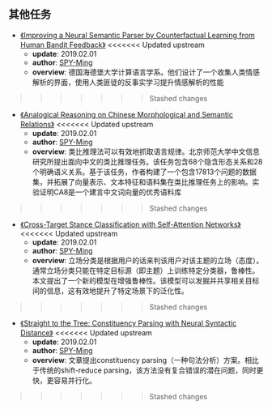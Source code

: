 ## 其他任务

* [《Improving a Neural Semantic Parser by Counterfactual Learning from Human Bandit Feedback》](https://github.com/PaperCommunity/Reinforcement-Learning/tree/master/ImitationLearning/Playing%20hard%20exploration%20games%20by%20watching%20YouTube)
<<<<<<< Updated upstream
  * **update**: 2019.02.01
  * **author**: [SPY-Ming](https://github.com/SPY-Ming)
  * **overview**: 德国海德堡大学计算语言学系。他们设计了一个收集人类情感解析的界面，使用人类匪徒的反事实学习提升情感解析的性能
>>>>>>> Stashed changes

* [《Analogical Reasoning on Chinese Morphological and Semantic Relations》](https://github.com/PaperCommunity/Reinforcement-Learning/tree/master/ImitationLearning/Playing%20hard%20exploration%20games%20by%20watching%20YouTube)
<<<<<<< Updated upstream
  * **update**: 2019.02.01
  * **author**: [SPY-Ming](https://github.com/SPY-Ming)
  * **overview**: 类比推理法可以有效地抓取语言规律。北京师范大学中文信息研究所提出面向中文的类比推理任务。该任务包含68个隐含形态关系和28个明确语义关系。基于该任务，作者构建了一个包含17813个问题的数据集，并拓展了向量表示、文本特征和语料集在类比推理任务上的影响。实验证明CA8是一个建言中文词向量的优秀语料库
>>>>>>> Stashed changes

* [《Cross-Target Stance Classification with Self-Attention Networks》](https://github.com/PaperCommunity/Reinforcement-Learning/tree/master/ImitationLearning/Playing%20hard%20exploration%20games%20by%20watching%20YouTube)
<<<<<<< Updated upstream
  * **update**: 2019.02.01
  * **author**: [SPY-Ming](https://github.com/SPY-Ming)
  * **overview**: 立场分类是根据用户的话来判该用户对该主题的立场（态度）。通常立场分类只能在特定目标源（即主题）上训练特定分类器，鲁棒性。本文提出了一个新的模型在增强鲁棒性。该模型可以发掘并共享相关目标间的信息，这有效地提升了特定场景下的泛化性。
>>>>>>> Stashed changes

* [《Straight to the Tree: Constituency Parsing with Neural Syntactic Distance》](https://github.com/PaperCommunity/Reinforcement-Learning/tree/master/ImitationLearning/Playing%20hard%20exploration%20games%20by%20watching%20YouTube)
<<<<<<< Updated upstream
  * **update**: 2019.02.01
  * **author**: [SPY-Ming](https://github.com/SPY-Ming)
  * **overview**: 文章提出constituency parsing（一种句法分析）方案。相比于传统的shift-reduce parsing，该方法没有复合错误的潜在问题，同时更快，更容易并行化。
>>>>>>> Stashed changes
